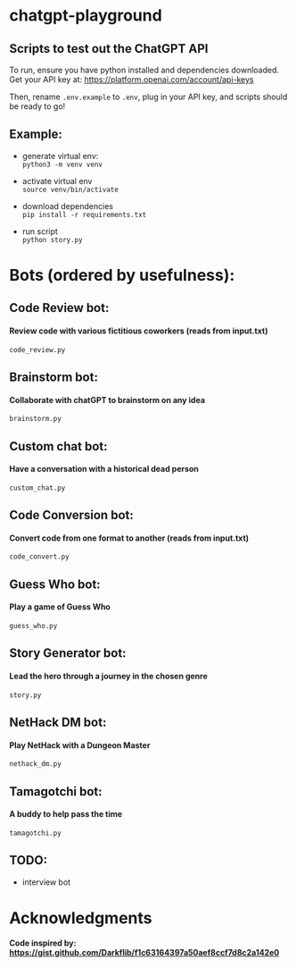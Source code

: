 # chatgpt-playground
## Scripts to test out the ChatGPT API

To run, ensure you have python installed and dependencies downloaded. \
Get your API key at: https://platform.openai.com/account/api-keys

Then, rename `.env.example` to `.env`, plug in your API key, and scripts should be ready to go!

## Example:
- generate virtual env: \
`python3 -m venv venv`
- activate virtual env \
`source venv/bin/activate`

- download dependencies \
`pip install -r requirements.txt`

- run script \
`python story.py`

# Bots (ordered by usefulness):


## Code Review bot: 
#### Review code with various fictitious coworkers (reads from input.txt)
`code_review.py`

## Brainstorm bot: 
#### Collaborate with chatGPT to brainstorm on any idea
`brainstorm.py`

## Custom chat bot:
#### Have a conversation with a historical dead person
`custom_chat.py`

## Code Conversion bot: 
#### Convert code from one format to another (reads from input.txt)
`code_convert.py`


## Guess Who bot: 
#### Play a game of Guess Who
`guess_who.py`

## Story Generator bot:
#### Lead the hero through a journey in the chosen genre
`story.py`

## NetHack DM bot:
#### Play NetHack with a Dungeon Master
`nethack_dm.py` 

## Tamagotchi bot:
#### A buddy to help pass the time
`tamagotchi.py` 

## TODO: 
- interview bot


# Acknowledgments
#### Code inspired by: https://gist.github.com/Darkflib/f1c63164397a50aef8ccf7d8c2a142e0
